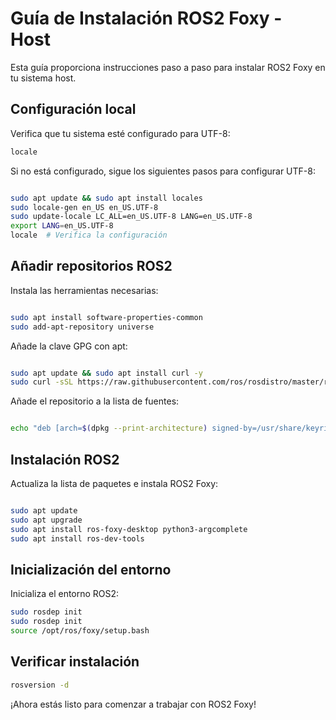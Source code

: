 # Guía de Instalación ROS2 Foxy - Host

Esta guía proporciona instrucciones paso a paso para instalar ROS2 Foxy en tu sistema host.

## Configuración local

Verifica que tu sistema esté configurado para UTF-8:

```bash
locale
```

Si no está configurado, sigue los siguientes pasos para configurar UTF-8:

```bash

sudo apt update && sudo apt install locales
sudo locale-gen en_US en_US.UTF-8
sudo update-locale LC_ALL=en_US.UTF-8 LANG=en_US.UTF-8
export LANG=en_US.UTF-8
locale  # Verifica la configuración
```
## Añadir repositorios ROS2

Instala las herramientas necesarias:

```bash

sudo apt install software-properties-common
sudo add-apt-repository universe
```
Añade la clave GPG con apt:

```bash

sudo apt update && sudo apt install curl -y
sudo curl -sSL https://raw.githubusercontent.com/ros/rosdistro/master/ros.key -o /usr/share/keyrings/ros-archive-keyring.gpg
```

Añade el repositorio a la lista de fuentes:

```bash

echo "deb [arch=$(dpkg --print-architecture) signed-by=/usr/share/keyrings/ros-archive-keyring.gpg] http://packages.ros.org/ros2/ubuntu $(. /etc/os-release && echo $UBUNTU_CODENAME) main" | sudo tee /etc/apt/sources.list.d/ros2.list > /dev/null
```
## Instalación ROS2

Actualiza la lista de paquetes e instala ROS2 Foxy:

```bash

sudo apt update
sudo apt upgrade
sudo apt install ros-foxy-desktop python3-argcomplete
sudo apt install ros-dev-tools
```
## Inicialización del entorno

Inicializa el entorno ROS2:

```bash
sudo rosdep init
sudo rosdep init
source /opt/ros/foxy/setup.bash
```
## Verificar instalación
```bash
rosversion -d
```
¡Ahora estás listo para comenzar a trabajar con ROS2 Foxy!
